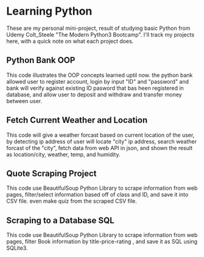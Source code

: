 # Learning Python
These are my personal mini-project, result of studying basic Python from Udemy Colt_Steele "The Modern Python3 Bootcamp". 
I'll track my projects here, with a quick note on what each project does.


## Python Bank OOP
This code illustrates the OOP concepts learned uptil now. the python bank allowed user to register account, login by input "ID" and "password" and bank will verify against existing ID pasword that bas heen registered in database, and allow user to deposit and withdraw and transfer money between user.


## Fetch Current Weather and Location
This code will give a weather forcast based on current location of the user, by detecting ip address of user will locate "city" ip address, search weather forcast of the "city", fetch data from web API in json, and shown the result as location/city, weather, temp, and humidity.


## Quote Scraping Project
This code use BeautifulSoup Python Library to scrape information from web pages, filter/select information based off of class and ID, and save it into CSV file. even make quiz from the scraped CSV file.


## Scraping to a Database SQL
This code use BeautifulSoup Python Library to scrape information from web pages, filter Book information by title-price-rating , and save it as SQL using SQLite3.
